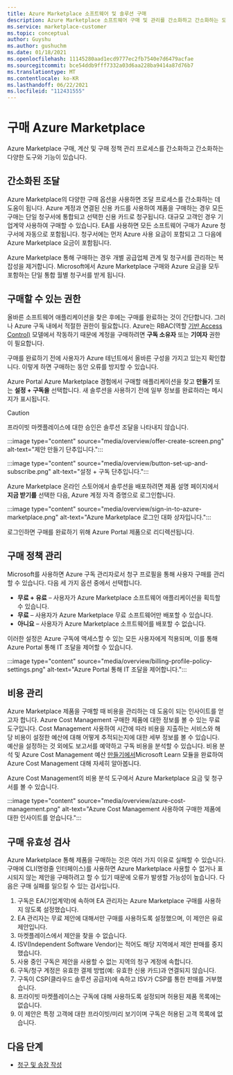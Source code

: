 ```yaml
---
title: Azure Marketplace 소프트웨어 및 솔루션 구매
description: Azure Marketplace 소프트웨어 구매 및 관리를 간소화하고 간소화하는 도구에 대해 알아봅니다.
ms.service: marketplace-customer
ms.topic: conceptual
author: Guyshu
ms.author: gushuchm
ms.date: 01/18/2021
ms.openlocfilehash: 11145280aad1ecd9777ec2fb7540e7d6479acfae
ms.sourcegitcommit: bce54ddb9fff7332a03d6aa228ba9414a87d76b7
ms.translationtype: MT
ms.contentlocale: ko-KR
ms.lasthandoff: 06/22/2021
ms.locfileid: "112431555"
---
```

# <a name="azure-marketplace-purchasing"></a>구매 Azure Marketplace

Azure Marketplace 구매, 계산 및 구매 정책 관리 프로세스를 간소화하고 간소화하는 다양한 도구와 기능이 있습니다.

## <a name="simplified-procurement"></a>간소화된 조달

Azure Marketplace의 다양한 구매 옵션을 사용하면 조달 프로세스를 간소화하는 데 도움이 됩니다. Azure 계정과 연결된 신용 카드를 사용하여 제품을 구매하는 경우 모든 구매는 단일 청구서에 통합되고 선택한 신용 카드로 청구됩니다. 대규모 고객인 경우 기업계약 사용하여 구매할 수 있습니다. EA를 사용하면 모든 소프트웨어 구매가 Azure 청구서에 자동으로 포함됩니다. 청구서에는 먼저 Azure 사용 요금이 포함되고 그 다음에 Azure Marketplace 요금이 포함됩니다.

Azure Marketplace 통해 구매하는 경우 개별 공급업체 관계 및 청구서를 관리하는 복잡성을 제거합니다. Microsoft에서 Azure Marketplace 구매와 Azure 요금을 모두 포함하는 단일 통합 월별 청구서를 받게 됩니다.

## <a name="permission-to-purchase"></a>구매할 수 있는 권한

올바른 소프트웨어 애플리케이션을 찾은 후에는 구매를 완료하는 것이 간단합니다. 그러나 Azure 구독 내에서 적절한 권한이 필요합니다. Azure는 RBAC(역할 [기반 Access Control)](/azure/role-based-access-control/overview) 모델에서 작동하기 때문에 계정을 구매하려면 **구독 소유자** 또는 **기여자** 권한이 필요합니다.

구매를 완료하기 전에 사용자가 Azure 테넌트에서 올바른 구성을 가지고 있는지 확인합니다. 이렇게 하면 구매하는 동안 오류를 방지할 수 있습니다.

Azure Portal Azure Marketplace 경험에서 구매할 애플리케이션을 찾고 **만들기** 또는 **설정 + 구독을** 선택합니다. 새 솔루션을 사용하기 전에 일부 정보를 완료하라는 메시지가 표시됩니다.

> [!CAUTION]
> 프라이빗 마켓플레이스에 대한 승인은 솔루션 조달을 나타내지 않습니다.

:::image type="content" source="media/overview/offer-create-screen.png" alt-text="제안 만들기 단추입니다.":::

:::image type="content" source="media/overview/button-set-up-and-subscribe.png" alt-text="설정 + 구독 단추입니다.":::

Azure Marketplace 온라인 스토어에서 솔루션을 배포하려면 제품 설명 페이지에서 **지금 받기를** 선택한 다음, Azure 계정 자격 증명으로 로그인합니다.

:::image type="content" source="media/overview/sign-in-to-azure-marketplace.png" alt-text="Azure Marketplace 로그인 대화 상자입니다.":::

로그인하면 구매를 완료하기 위해 Azure Portal 제품으로 리디렉션됩니다.

## <a name="purchase-policy-management"></a>구매 정책 관리

Microsoft를 사용하면 Azure 구독 관리자로서 청구 프로필을 통해 사용자 구매를 관리할 수 있습니다. 다음 세 가지 옵션 중에서 선택합니다.

- **무료 + 유료** – 사용자가 Azure Marketplace 소프트웨어 애플리케이션을 획득할 수 있습니다.
- **무료** – 사용자가 Azure Marketplace 무료 소프트웨어만 배포할 수 있습니다.
- **아니요** – 사용자가 Azure Marketplace 소프트웨어를 배포할 수 없습니다.

이러한 설정은 Azure 구독에 액세스할 수 있는 모든 사용자에게 적용되며, 이를 통해 Azure Portal 통해 IT 조달을 제어할 수 있습니다.

:::image type="content" source="media/overview/billing-profile-policy-settings.png" alt-text="Azure Portal 통해 IT 조달을 제어합니다.":::

## <a name="cost-management"></a>비용 관리

Azure Marketplace 제품을 구매할 때 비용을 관리하는 데 도움이 되는 인사이트를 얻고자 합니다. Azure Cost Management 구매한 제품에 대한 정보를 볼 수 있는 무료 도구입니다. Cost Management 사용하여 시간에 따라 비용을 지출하는 서비스와 해당 비용이 설정한 예산에 대해 어떻게 추적되는지에 대한 세부 정보를 볼 수 있습니다. 예산을 설정하는 것 외에도 보고서를 예약하고 구독 비용을 분석할 수 있습니다. 비용 분석 및 Azure Cost Management 예산 [만들기에서](/learn/modules/analyze-costs-create-budgets-azure-cost-management/)Microsoft Learn 모듈을 완료하여 Azure Cost Management 대해 자세히 알아봅니다.

Azure Cost Management의 비용 분석 도구에서 Azure Marketplace 요금 및 청구서를 볼 수 있습니다.

:::image type="content" source="media/overview/azure-cost-management.png" alt-text="Azure Cost Management 사용하여 구매한 제품에 대한 인사이트를 얻습니다.":::

## <a name="purchase-validation-checks"></a>구매 유효성 검사

Azure Marketplace 통해 제품을 구매하는 것은 여러 가지 이유로 실패할 수 있습니다. 구매에 CLI(명령줄 인터페이스)를 사용하면 Azure Marketplace 사용할 수 없거나 표시되지 않는 제안을 구매하려고 할 수 있기 때문에 오류가 발생할 가능성이 높습니다. 다음은 구매 실패를 일으킬 수 있는 검사입니다.

1. 구독은 EA(기업계약)에 속하며 EA 관리자는 Azure Marketplace 구매를 사용하지 않도록 설정했습니다.
1. EA 관리자는 무료 제안에 대해서만 구매를 사용하도록 설정했으며, 이 제안은 유료 제안입니다.
1. 마켓플레이스에서 제안을 찾을 수 없습니다.
1. ISV(Independent Software Vendor)는 적어도 해당 지역에서 제안 판매를 중지했습니다.
1. 사용 중인 구독은 제안을 사용할 수 없는 지역의 청구 계정에 속합니다.
1. 구독/청구 계정은 유효한 결제 방법(예: 유효한 신용 카드)과 연결되지 않습니다.
1. 구독이 CSP(클라우드 솔루션 공급자)에 속하고 ISV가 CSP를 통한 판매를 거부했습니다.
1. 프라이빗 마켓플레이스는 구독에 대해 사용하도록 설정되며 허용된 제품 목록에는 없습니다.
1. 이 제안은 특정 고객에 대한 프라이빗/미리 보기이며 구독은 허용된 고객 목록에 없습니다.

## <a name="next-steps"></a>다음 단계

- [청구 및 송장 작성](billing-invoicing.md)